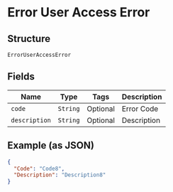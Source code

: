 
# Error User Access Error

## Structure

`ErrorUserAccessError`

## Fields

| Name | Type | Tags | Description |
|  --- | --- | --- | --- |
| `code` | `String` | Optional | Error Code |
| `description` | `String` | Optional | Description |

## Example (as JSON)

```json
{
  "Code": "Code8",
  "Description": "Description8"
}
```

